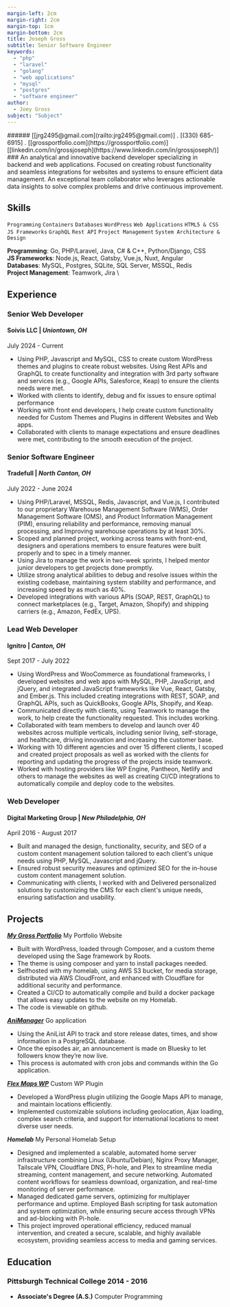 ```yaml
---
margin-left: 2cm
margin-right: 2cm
margin-top: 1cm
margin-bottom: 2cm
title: Joseph Gross
subtitle: Senior Software Engineer
keywords:
  - "php"
  - "laravel"
  - "golang"
  - "web applications"
  - "mysql"
  - "postgres"
  - "software engineer"
author:
  - Joey Gross
subject: "Subject"
---
```


<div class="subheader">
###### [[jrg2495@gmail.com](railto:jrg2495@gmail.com)] . [(330) 685-6915] . [[grossportfolio.com](https://grossportfolio.com)] <br> [[linkedin.com/in/grossjoseph](https://www.linkedin.com/in/grossjoseph/)]
</div>

<div class="bio">
### An analytical and innovative backend developer specializing in backend and web applications. Focused on creating robust functionality and seamless integrations for websites and systems to ensure efficient data management. An exceptional team collaborator who leverages actionable data insights to solve complex problems and drive continuous improvement.
</div>

## Skills

`Programming`
`Containers`
`Databases`
`WordPress`
`Web Applications`
`HTML5 & CSS`
`JS Frameworks`
`GraphQL`
`Rest API`
`Project Management`
`System Architecture & Design`

**Programming**: Go, PHP/Laravel, Java, C# & C++, Python/Django, CSS \
**JS Frameworks**: Node.js, React, Gatsby, Vue.js, Nuxt, Angular \
**Databases**: MySQL, Postgres, SQLite, SQL Server, MSSQL, Redis \
**Project Management**: Teamwork, Jira \

<div class="experience">

## Experience

### Senior Web Developer

#### Soivis LLC | _Uniontown, OH_

<p class="date">July 2024 - Current</p>

- Using PHP, Javascript and MySQL, CSS to create custom WordPress themes and plugins to create robust websites. Using Rest APIs and GraphQL to create functionality and integration with 3rd party software and services (e.g., Google APIs, Salesforce, Keap) to ensure the clients needs were met.
- Worked with clients to identify, debug and fix issues to ensure optimal performance
- Working with front end developers, I help create custom functionality needed for Custom Themes and Plugins in different Websites and Web apps.
- Collaborated with clients to manage expectations and ensure deadlines were met, contributing to the smooth execution of the project.

### Senior Software Engineer

#### Tradefull | _North Canton, OH_

<p class="date">July 2022 - June 2024</p>

- Using PHP/Laravel, MSSQL, Redis, Javascript, and Vue.js, I contributed to our proprietary Warehouse Management Software (WMS), Order Management Software (OMS), and Product Information Management (PIM), ensuring reliability and performance, removing manual processing, and Improving warehouse operations by at least 30%.
- Scoped and planned project, working across teams with front-end, designers and operations members to ensure features were built properly and to spec in a timely manner.
- Using Jira to manage the work in two-week sprints, I helped mentor junior developers to get projects done promptly.
- Utilize strong analytical abilities to debug and resolve issues within the existing codebase, maintaining system stability and performance, and increasing speed by as much as 40%.
- Developed integrations with various APIs (SOAP, REST, GraphQL) to connect marketplaces (e.g., Target, Amazon, Shopify) and shipping carriers (e.g., Amazon, FedEx, UPS).

### Lead Web Developer

#### Ignitro | _Canton, OH_

<p class="date">Sept 2017 - July 2022</p>

- Using WordPress and WooCommerce as foundational frameworks, I developed websites and web apps with MySQL, PHP, JavaScript, and jQuery, and integrated JavaScript frameworks like Vue, React, Gatsby, and Ember.js. This included creating integrations with REST, SOAP, and GraphQL APIs, such as QuickBooks, Google APIs, Shopify, and Keap.
- Communicated directly with clients, using Teamwork to manage the work, to help create the functionality requested. This includes working.
- Collaborated with team members to develop and launch over 40 websites across multiple verticals, including senior living, self-storage, and healthcare, driving innovation and increasing the customer base.
- Working with 10 different agencies and over 15 different clients, I scoped and created project proposals as well as worked with the clients for reporting and updating the progress of the projects inside teamwork.
- Worked with hosting providers like WP Engine, Pantheon, Netlify and others to manage the websites as well as creating CI/CD integrations to automatically compile and deploy code to the websites.

### Web Developer

#### Digital Marketing Group | _New Philadelphia, OH_

<p class="date">April 2016 - August 2017</p>

- Built and managed the design, functionality, security, and SEO of a custom content management solution tailored to each client's unique needs using PHP, MySQL, Javascript and jQuery.
- Ensured robust security measures and optimized SEO for the in-house custom content management solution.
- Communicating with clients, I worked with and Delivered personalized solutions by customizing the CMS for each client's unique needs, ensuring satisfaction and usability.

</div>
<div class="projects">

## Projects

**[_My Gross Portfolio_](http://www.grossportfolio.com)** My Portfolio Website

- Built with WordPress, loaded through Composer, and a custom theme developed using the Sage framework by Roots.
- The theme is using composer and yarn to install packages needed.
- Selfhosted with my homelab, using AWS S3 bucket, for media storage, distributed via AWS CloudFront, and enhanced with Cloudflare for additional security and performance.
- Created a CI/CD to automatically compile and build a docker package that allows easy updates to the website on my Homelab.
- The code is viewable on github.

**[_AniManager_](https://github.com/admiralyeoj/animanager)** Go application

- Using the AniList API to track and store release dates, times, and show information in a PostgreSQL database.
- Once the episodes air, an announcement is made on Bluesky to let followers know they’re now live.
- This process is automated with cron jobs and commands within the Go application.

**[_Flex Maps WP_](https://github.com/admiralyeoj/wp-flex-maps)** Custom WP Plugin

- Developed a WordPress plugin utilizing the Google Maps API to manage, and maintain locations efficiently.
- Implemented customizable solutions including geolocation, Ajax loading, complex search criteria, and support for international locations to meet diverse user needs.

**_Homelab_** My Personal Homelab Setup

- Designed and implemented a scalable, automated home server infrastructure combining Linux (Ubuntu/Debian), Nginx Proxy Manager, Tailscale VPN, Cloudflare DNS, Pi-hole, and Plex to streamline media streaming, content management, and secure networking. Automated content workflows for seamless download, organization, and real-time monitoring of server performance.
- Managed dedicated game servers, optimizing for multiplayer performance and uptime. Employed Bash scripting for task automation and system optimization, while ensuring secure access through VPNs and ad-blocking with Pi-hole.
- This project improved operational efficiency, reduced manual intervention, and created a secure, scalable, and highly available ecosystem, providing seamless access to media and gaming services.

</div>

## Education

### Pittsburgh Technical College 2014 - 2016

- **Associate's Degree (A.S.)** Computer Programming
